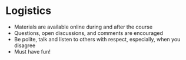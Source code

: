 # Logistics

* Materials are available online during and after the course
* Questions, open discussions, and comments are encouraged
* Be polite, talk and listen to others with respect, especially, when you disagree
* Must have fun!

